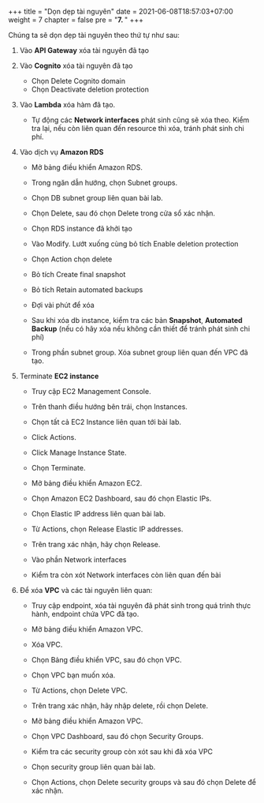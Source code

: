 +++
title = "Dọn dẹp tài nguyên"
date = 2021-06-08T18:57:03+07:00
weight = 7
chapter = false
pre = "<b>7. </b>"
+++

Chúng ta sẽ dọn dẹp tài nguyên theo thứ tự như sau:

1. Vào **API Gateway** xóa tài nguyên đã tạo

2. Vào **Cognito** xóa tài nguyên đã tạo

   - Chọn Delete Cognito domain
   - Chọn Deactivate deletion protection

3. Vào **Lambda** xóa hàm đã tạo.

   - Tự động các **Network interfaces** phát sinh cũng sẽ xóa theo. Kiểm tra lại, nếu còn liên quan đến resource thì xóa, tránh phát sinh chi phí.

4. Vào dịch vụ **Amazon RDS**

   - Mở bảng điều khiển Amazon RDS.
   - Trong ngăn dẫn hướng, chọn Subnet groups.
   - Chọn DB subnet group liên quan bài lab.
   - Chọn Delete, sau đó chọn Delete trong cửa sổ xác nhận.

   - Chọn RDS instance đã khởi tạo
   - Vào Modify. Lướt xuống cùng bỏ tích Enable deletion protection
   - Chọn Action chọn delete
   - Bỏ tích Create final snapshot
   - Bỏ tích Retain automated backups
   - Đợi vài phút để xóa
   - Sau khi xóa db instance, kiểm tra các bản **Snapshot**, **Automated Backup** (nếu có hãy xóa nếu không cần thiết để tránh phát sinh chi phí)
   - Trong phần subnet group. Xóa subnet group liên quan đến VPC đã tạo.

5. Terminate **EC2 instance**

   - Truy cập EC2 Management Console.
   - Trên thanh điều hướng bên trái, chọn Instances.
   - Chọn tất cả EC2 Instance liên quan tới bài lab.
   - Click Actions.
   - Click Manage Instance State.
   - Chọn Terminate.

   - Mở bảng điều khiển Amazon EC2.
   - Chọn Amazon EC2 Dashboard, sau đó chọn Elastic IPs.
   - Chọn Elastic IP address liên quan bài lab.
   - Từ Actions, chọn Release Elastic IP addresses.
   - Trên trang xác nhận, hãy chọn Release.

   - Vào phần Network interfaces
   - Kiểm tra còn xót Network interfaces còn liên quan đến bài

6. Để xóa **VPC** và các tài nguyên liên quan:

   - Truy cập endpoint, xóa tài nguyên đã phát sinh trong quá trình thực hành, endpoint chứa VPC đã tạo.

   - Mở bảng điều khiển Amazon VPC.
   - Xóa VPC.
   - Chọn Bảng điều khiển VPC, sau đó chọn VPC.
   - Chọn VPC bạn muốn xóa.
   - Từ Actions, chọn Delete VPC.
   - Trên trang xác nhận, hãy nhập delete, rồi chọn Delete.

   - Mở bảng điều khiển Amazon VPC.
   - Chọn VPC Dashboard, sau đó chọn Security Groups.
   - Kiểm tra các security group còn xót sau khi đã xóa VPC
   - Chọn security group liên quan bài lab.
   - Chọn Actions, chọn Delete security groups và sau đó chọn Delete để xác nhận.
